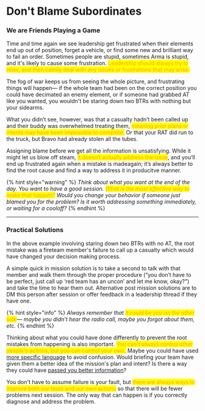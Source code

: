 # Don't Blame Subordinates



### We are Friends Playing a Game

Time and time again we see leadership get frustrated when their elements end up out of position, forget a vehicle, or find some new and brilliant way to fail an order. Sometimes people are stupid, sometimes Arma is stupid, and it's likely to cause some frustration. <mark style="color:orange;">Leadership should always try to relax, and then calmly deal with any issues or frustrations that may arise.</mark>

The fog of war keeps us from seeing the whole picture, and frustrating things will happen— if the whole team had been on the correct position you could have decimated an enemy element, or if someone had grabbed AT like you wanted, you wouldn't be staring down two BTRs with nothing but your sidearms.&#x20;

What you didn’t see, however, was that a casualty hadn’t been called up and their buddy was overwhelmed treating them, <mark style="color:orange;">meaning prior plans or intents may have been impossible to complete.</mark> Or that your RAT did run to the truck, but Bravo had already stolen all the tubes.

Assigning blame before we get all the information is unsatisfying. While it might let us blow off steam, <mark style="color:orange;">it doesn’t actually address the issue</mark>, and you’ll end up frustrated again when a mistake is madeagain; it’s always better to find the root cause and find a way to address it in producitve manner.&#x20;

{% hint style="warning" %}
_Think about what you want at the end of the day. You want to have a good session. <mark style="color:orange;">What is the most effective way to make that happen?</mark> Would you change your behavior if someone just blamed you for the problem? Is it worth addressing something immediately, or waiting for a cooloff?_
{% endhint %}

***

### Practical Solutions

In the above example involving staring down two BTRs with no AT, the root mistake was a fireteam member's failure to call up a casualty which would have changed your decision making process.&#x20;

A simple quick in mission solution is to take a second to talk with that member and walk them through the proper procedure (“you don’t have to be perfect, just call up ‘red team has an uncon’ and let me know, okay?”) and take the time to hear them out. Alternative post mission solutions are to DM this person after session or offer feedback in a leadership thread if they have one.

{% hint style="info" %}
_Always remember that <mark style="color:orange;">it could be you on the other side</mark>— maybe you didn’t hear the radio call, maybe you forgot about them, etc._
{% endhint %}

Thinking about what you could have done differently to prevent the root mistakes from happening is also important. <mark style="color:orange;">You can't always control other people's actions, but you can control your own.</mark> Maybe you could have used [more specific language](../communication/concise-and-effective.md) to avoid confusion. Would briefing your team have given them a better idea of the mission's plan and intent? Is there a way they could have [passed you better information](../bw-fundamentals/radio-procedure.md)?

You don't have to assume failure is your fault, but <mark style="color:orange;">there are always ways to improve both our team and our own actions</mark> so that there will be fewer problems next session. The only way that can happen is if you correctly diagnose and address the problem.
